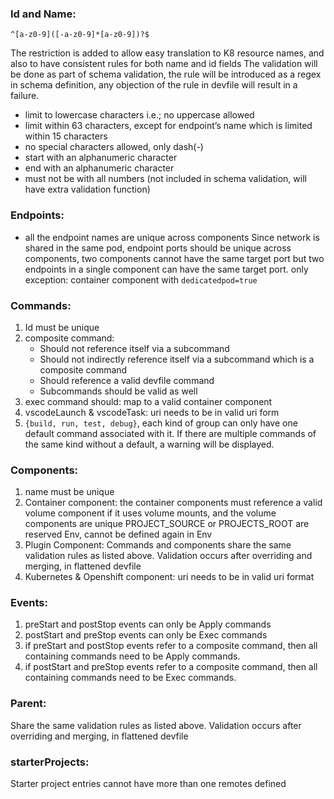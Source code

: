 ### Id and Name:
`^[a-z0-9]([-a-z0-9]*[a-z0-9])?$`

The restriction is added to allow easy translation to K8 resource names, and also to have consistent rules for both name and id fields
The validation will be done as part of schema validation, the rule will be introduced as a regex in schema definition, any objection of the rule in devfile will result in a failure.

- limit to lowercase characters i.e.; no uppercase allowed
- limit within 63 characters, except for endpoint’s name which is limited within 15 characters
- no special characters allowed, only dash(-)
- start with an alphanumeric character
- end with an alphanumeric character
- must not be with all numbers (not included in schema validation, will have extra validation function)


### Endpoints:
- all the endpoint names are unique across components
Since network is shared in the same pod, endpoint ports should be unique across components, two components cannot have the same target port but two endpoints in a single component can have the same target port. only exception: container component with `dedicatedpod=true`

### Commands:
1. Id must be unique
2. composite command:
    - Should not reference itself via a subcommand
    - Should not indirectly reference itself via a subcommand which is a composite command
    - Should reference a valid devfile command
    - Subcommands should be valid as well
3. exec command should:
map to a valid container component
4. vscodeLaunch & vscodeTask: uri needs to be in valid uri form 
5. `{build, run, test, debug}`, each kind of group can only have one default command associated with it.  If there are multiple commands of the same kind without a default, a warning will be displayed.


### Components:
1.  name must be unique
2.  Container component:
the container components must reference a valid volume component if it uses volume mounts, and the volume components are unique
PROJECT_SOURCE or PROJECTS_ROOT are reserved Env, cannot be defined again in Env
3. Plugin Component:
Commands and components share the same validation rules as listed above. Validation occurs after overriding and merging, in flattened devfile
1. Kubernetes & Openshift component:  uri needs to be in valid uri format 


### Events:
1. preStart and postStop events can only be Apply commands
2. postStart and preStop events can only be Exec commands
3. if preStart and postStop events refer to a composite command, then all containing commands need to be Apply commands.
4. if postStart and preStop events refer to a composite command, then all containing commands need to be Exec commands.


### Parent:
Share the same validation rules as listed above. Validation occurs after overriding and merging, in flattened devfile


### starterProjects:
Starter project entries cannot have more than one remotes defined
